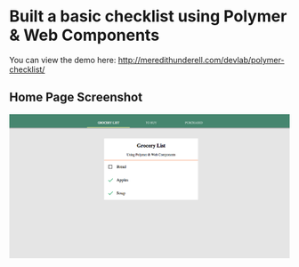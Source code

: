 # Built a basic checklist using Polymer & Web Components

You can view the demo here: http://meredithunderell.com/devlab/polymer-checklist/

## Home Page Screenshot

![screenshot](/assets/images/home-page-screenshot.png)